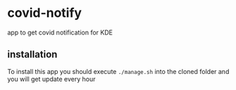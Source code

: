 # covid-notify
app to get covid notification for KDE

## installation
To install this app you should execute ```./manage.sh``` into the cloned folder and you will get update every hour
